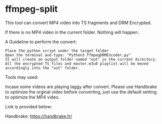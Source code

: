 # ffmpeg-split

This tool can convert MP4 video into TS fragments and DRM Encrypted.  
  
If there is no MP4 video in the current folder. Nothing will happen.  
  
A Guideline to perform the convert:  
  
    Place the python script under the target folder  
    Open the terminal and type: "Python3 ffmpegDRMEncoder.py"  
    It will create an output folder named "out" in the current directory.  
    All the encrypted TS files and master.m3u8 playlist will be moved accordingly into the "out" folder.  

Tools may used:  
  
Incase some videos are playing laggy after convert. Please use Handbrake to optimize the orginal video before converting, just use the default setting to optimize the MP4 video.  
   
Link is provided below:
  
Handbrake: https://handbrake.fr/

